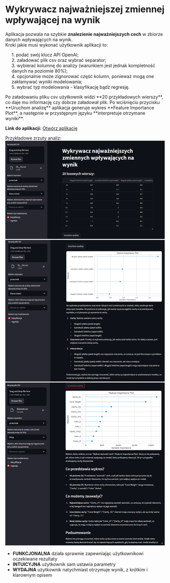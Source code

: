 # Wykrywacz najważniejszej zmiennej wpływającej na wynik

Aplikacja pozwala na szybkie **znalezienie najważniejszych cech** w zbiorze danych wpływających na wynik.  
Kroki jakie musi wykonać użytkownik aplikacji to:  
<ul style="list-style-type: none; padding-left: 20px;">
<li>1. podać swój klucz API OpenAI;</li>
<li>2. załadować plik csv oraz wybrać separator;</li>  
<li>3. wybierać kolumnę do analizy (warunkiem jest jednak kompletność danych na poziomie 80%);</li>  
<li>4. opcjonalnie może zignorować część kolumn, ponieważ mogą one zakłamywać wyniki modelowania;</li>  
<li>5. wybrać typ modelowania - klasyfikację bądź regresję.</li>  
</ul>  
Po załadowaniu pliku csv użytkownik widzi **20 przykładowych wierszy**, co daje mu informację czy dobrze załadował plik.  
Po wciśnięciu przycisku **Uruchom analizę** aplikacja generuje wykres **Feature Importance Plot**, a następnie w przystępnym języku **interpretuje otrzymane wyniki**.  

**Link do aplikacji:** [Otwórz aplikację](https://wykrywaczistotnychzmiennych-jmk.streamlit.app/)  
  
Przykładowe zrzuty analiz:  
![Ustawienie parametrów](apka1.png)
![Wynik analizy irysów](apka2.png)
![Wynik analizy diamentów](apka3.png)

<div class="grid cards" markdown>

- **FUNKCJONALNA** działa sprawnie zapewniając użytkownikowi oczekiwane rezultaty
- **INTUICYJNA** użytkownik sam ustawia parametry
- **WYDAJNA** użytkownik natychmiast otrzymuje wynik, z krótkim i klarownym opisem

</div>